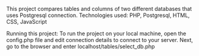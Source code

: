 This project compares tables and columns of two different databases that uses Postgresql connection. Technologies used: PHP, Postgresql, HTML, CSS, JavaScript

Running this project: To run the project on your local machine, open the config.php file and edit connection details to connect to your server. Next, go to the browser and enter localhost/tables/select_db.php
